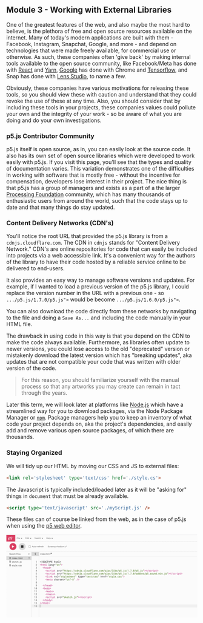 ## Module 3 - Working with External Libraries

One of the greatest features of the web, and also maybe the most hard to believe, is the plethora of free and open source resources available on the internet.  Many of today's modern applications are built with them - Facebook, Instagram, Snapchat, Google, and more - and depend on technologies that were made freely available, for commercial use or otherwise.  As such, these companies often 'give back' by making internal tools available to the open source community, like Facebook/Meta has done with [React](https://reactjs.org/) and [Yarn](https://engineering.fb.com/2016/10/11/web/yarn-a-new-package-manager-for-javascript/), [Google](https://opensource.google/) has done with Chrome and [Tensorflow](https://opensource.google/projects/tensorflow?hl=en), and Snap has done with [Lens Studio](https://docs.snap.com/lens-studio/references/templates/overview), to name a few.  

Obviously, these companies have various motivations for releasing these tools, so you should view these with caution and understand that they could revoke the use of these at any time.  Also, you should consider that by including these tools in your projects, these companies values could pollute your own and the integrity of your work - so be aware of what you are doing and do your own investigations.

### p5.js Contributor Community 

p5.js itself is open source, as in, you can easily look at the source code.  It also has its own set of open source libraries which were developed to work easily with p5.js.  If you visit this page, you'll see that the types and quality of documentation varies.  This variation demonstrates one of the difficulties in working with software that is mostly free - without the incentive for compensation, developers lose interest in their project.  The nice thing is that p5.js has a group of managers and exists as a part of a the larger [Processing Foundation](https://processingfoundation.org/) community, which has many thousands of enthusiastic users from around the world, such that the code stays up to date and that many things do stay updated.

### Content Delivery Networks (CDN's)

You'll notice the root URL that provided the p5.js library is from a `cdnjs.cloudflare.com`. The CDN in `cdnjs` stands for "Content Delivery Network." CDN's are online repositories for code that can easily be included into projects via a web accessible link.  It's a convenient way for the authors of the library to have their code hosted by a reliable service online to be delivered to end-users. 

It also provides an easy way to manage software versions and updates. For example, if I wanted to load a previous version of the p5.js library, I could replace the version number in the URL with a previous one - so `.../p5.js/1.7.0/p5.js">` would be become `.../p5.js/1.6.0/p5.js">`.

You can also download the code directly from these networks by navigating to the file and doing a `Save As...` and including the code manually in your HTML file.

The drawback in using code in this way is that you depend on the CDN to make the code always available. Furthermore, as libraries often update to newer versions, you could lose access to the old "deprecated" version or mistakenly download the latest version which has "breaking updates", aka updates that are not compatible your code that was written with older version of the code. 

>For this reason, you should familiarize yourself with the manual process so that any artworks you may create can remain in tact through the years.  

Later this term, we will look later at platforms like [Node.js](https://nodejs.org/en/) which have a streamlined way for you to download packages, via the Node Package Manager or [`npm`](https://www.npmjs.com/).  Package managers help you to keep an inventory of what code your project depends on, aka the project's dependencies, and easily add and remove various open source packages, of which there are thousands.


### Staying Organized

We will tidy up our HTML by moving our CSS and JS to external files:
```HTML
<link rel='stylesheet' type='text/css' href='./style.cs'>
```
The Javascript is typically included/loaded later as it will be "asking for" things in `document` that must be already available.
```HTML
<script type='text/javascript' src='./myScript.js' />
```
These files can of course be linked from the web, as in the case of p5.js when using the [p5 web editor](https://editor.p5js.org). 

![An image of the default p5.js web editor's file structure and index.html code, showing how the p5.js library is loaded from a dynamic web link using a content delivery network or CDN.](../../images/p5js-html.png)